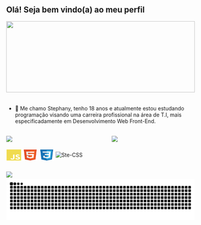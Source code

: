 ## Olá! Seja bem vindo(a) ao meu perfil 

<div>
  
  <img width="100%" height="190px" src="https://github.com/user-attachments/assets/5d7cf283-af3e-457e-b5ad-cbe2b313d862">
  
</div>

<br>

- 🌷 Me chamo Stephany, tenho 18 anos e atualmente estou estudando programação visando uma carreira profissional na área de T.I, mais especificadamente em Desenvolvimento Web Front-End.

<br>

<div>  
  
<img width="50%" src="https://github-readme-stats.vercel.app/api?username=olv-stephany&theme=graywhite&show_icons=true&hide_border=true&count_private=true">
<img width="44%"  align="right" position="right" src="https://github-readme-stats.vercel.app/api/top-langs/?username=olv-stephany&theme=graywhite&show_icons=true&hide_border=true&layout=compact">

</div>

<div style="display: inline_block">
  
  <br>
  <img align="center" alt="Ste-Js" height="30" width="40" src="https://raw.githubusercontent.com/devicons/devicon/master/icons/javascript/javascript-plain.svg">
  <img align="center" alt="Ste-HTML" height="30" width="40" src="https://raw.githubusercontent.com/devicons/devicon/master/icons/html5/html5-original.svg">
  <img align="center" alt="Ste-CSS" height="30" width="40" src="https://raw.githubusercontent.com/devicons/devicon/master/icons/css3/css3-original.svg">
  <img align="center" alt="Ste-CSS" height="30" width="40" src="https://cdn.jsdelivr.net/gh/devicons/devicon@latest/icons/react/react-original.svg" />  
  
</div>

  ##
  
<div> 
    <a href="https://www.linkedin.com/in/stephany-oliveira-development/" target="_blank"><img src="https://img.shields.io/badge/-LinkedIn-%230077B5?style=for-the-badge&logo=linkedin&logoColor=white" target="_blank"></a> 
</div>

<picture>
  
  <source media="(prefers-color-scheme: dark)" srcset="https://raw.githubusercontent.com/olv-stephany/olv-stephany/output/github-contribution-grid-snake-dark.svg">
  <source media="(prefers-color-scheme: light)" srcset="https://raw.githubusercontent.com/olv-stephany/olv-stephany/output/github-contribution-grid-snake.svg">
  <img alt="github contribution grid snake animation" src="https://raw.githubusercontent.com/olv-stephany/olv-stephany/output/github-contribution-grid-snake.svg">
  
</picture>
